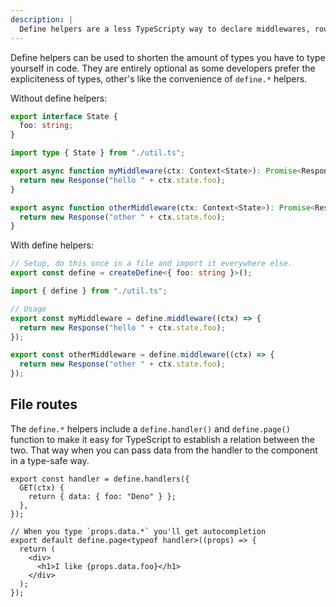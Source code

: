 ```yaml
---
description: |
  Define helpers are a less TypeScripty way to declare middlewares, routes and layouts
---
```


Define helpers can be used to shorten the amount of types you have to type
yourself in code. They are entirely optional as some developers prefer the
expliciteness of types, other's like the convenience of `define.*` helpers.

Without define helpers:

```ts util.ts
export interface State {
  foo: string;
}
```

```ts middleware.ts
import type { State } from "./util.ts";

export async function myMiddleware(ctx: Context<State>): Promise<Response> {
  return new Response("hello " + ctx.state.foo);
}

export async function otherMiddleware(ctx: Context<State>): Promise<Response> {
  return new Response("other " + ctx.state.foo);
}
```

With define helpers:

```ts util.ts
// Setup, do this once in a file and import it everywhere else.
export const define = createDefine<{ foo: string }>();
```

```ts middleware.ts
import { define } from "./util.ts";

// Usage
export const myMiddleware = define.middleware((ctx) => {
  return new Response("hello " + ctx.state.foo);
});

export const otherMiddleware = define.middleware((ctx) => {
  return new Response("other " + ctx.state.foo);
});
```

## File routes

The `define.*` helpers include a `define.handler()` and `define.page()` function
to make it easy for TypeScript to establish a relation between the two. That way
when you can pass data from the handler to the component in a type-safe way.

```tsx routes/index.tsx
export const handler = define.handlers({
  GET(ctx) {
    return { data: { foo: "Deno" } };
  },
});

// When you type `props.data.*` you'll get autocompletion
export default define.page<typeof handler>((props) => {
  return (
    <div>
      <h1>I like {props.data.foo}</h1>
    </div>
  );
});
```
